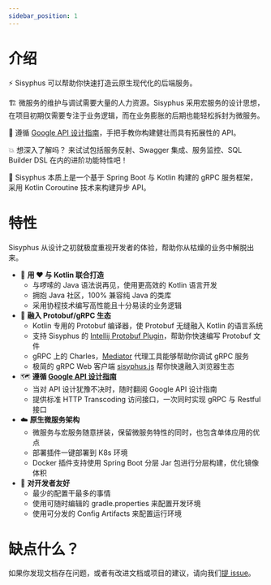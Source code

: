 ```yaml
---
sidebar_position: 1
---
```


# 介绍

⚡️ Sisyphus 可以帮助你快速打造云原生现代化的后端服务。

🏗 微服务的维护与调试需要大量的人力资源。Sisyphus 采用宏服务的设计思想，在项目初期仅需要专注于业务逻辑，而在业务膨胀的后期也能轻松拆封为微服务。

📓 遵循 [Google API 设计指南](https://google.aip.dev/)，手把手教你构建健壮而具有拓展性的 API。

💥 想深入了解吗？ 来试试包括服务反射、Swagger 集成、服务监控、SQL Builder DSL 在内的进阶功能特性吧！

🧐 Sisyphus 本质上是一个基于 Spring Boot 与 Kotlin 构建的 gRPC 服务框架，采用 Kotlin Coroutine 技术来构建异步 API。

# 特性

Sisyphus 从设计之初就极度重视开发者的体验，帮助你从枯燥的业务中解脱出来。

- 🥄 **用 ❤️ 与 Kotlin 联合打造**
  - 与啰嗦的 Java 语法说再见，使用更高效的 Kotlin 语言开发
  - 拥抱 Java 社区，100% 兼容纯 Java 的类库
  - 采用协程技术编写高性能且十分易读的业务逻辑
- 🧗‍ **融入 Protobuf/gRPC 生态**
  - Kotlin 专用的 Protobuf 编译器，使 Protobuf 无缝融入 Kotlin 的语言系统
  - 支持 Sisyphus 的 [Intellij Protobuf Plugin](https://github.com/devkanro/intellij-protobuf-plugin)，帮助你快速编写
    Protobuf 文件
  - gRPC 上的 Charles，[Mediator](https://github.com/ButterCam/Mediator) 代理工具能够帮助你调试 gRPC 服务
  - 极简的 gRPC Web 客户端 [sisyphus.js](https://github.com/ButterCam/sisyphus.js) 帮你快速融入浏览器生态
- 🗺 **遵循 [Google API 设计指南](https://google.aip.dev/)**
  - 当对 API 设计犹豫不决时，随时翻阅 Google API 设计指南
  - 提供标准 HTTP Transcoding 访问接口，一次同时实现 gRPC 与 Restful 接口
- ☁️ **原生微服务架构**
  - 微服务与宏服务随意拼装，保留微服务特性的同时，也包含单体应用的优点
  - 部署插件一键部署到 K8s 环境
  - Docker 插件支持使用 Spring Boot 分层 Jar 包进行分层构建，优化镜像体积
- 👬 **对开发者友好**
  - 最少的配置干最多的事情
  - 使用可随时编辑的 gradle.properties 来配置开发环境
  - 使用可分发的 Config Artifacts 来配置运行环境

# 缺点什么？

如果你发现文档存在问题，或者有改进文档或项目的建议，请向我们[提 issue](https://github.com/ButterCam/sisyphus-docs/issues/new)。
